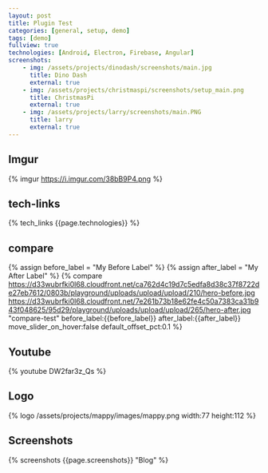 ```yaml
---
layout: post
title: Plugin Test
categories: [general, setup, demo]
tags: [demo]
fullview: true
technologies: [Android, Electron, Firebase, Angular]
screenshots:
    - img: /assets/projects/dinodash/screenshots/main.jpg
      title: Dino Dash
      external: true
    - img: /assets/projects/christmaspi/screenshots/setup_main.png
      title: ChristmasPi
      external: true
    - img: /assets/projects/larry/screenshots/main.PNG
      title: larry
      external: true
---
```

## Imgur

{% imgur https://i.imgur.com/38bB9P4.png %}

## tech-links

<div>{% tech_links {{page.technologies}} %}</div>

## compare

{% assign before_label = "My Before Label" %}
{% assign after_label = "My After Label" %}
{% compare https://d33wubrfki0l68.cloudfront.net/ca762d4c19d7c5edfa8d38c37f8722de27eb7612/0803b/playground/uploads/upload/upload/210/hero-before.jpg https://d33wubrfki0l68.cloudfront.net/7e261b73b18e62fe4c50a7383ca31b943f048625/95d29/playground/uploads/upload/upload/265/hero-after.jpg "compare-test" before_label:{{before_label}} after_label:{{after_label}} move_slider_on_hover:false default_offset_pct:0.1 %}

## Youtube

{% youtube DW2far3z_Qs %}

## Logo

<div>{% logo /assets/projects/mappy/images/mappy.png width:77 height:112 %}</div>

## Screenshots

<div>{% screenshots {{page.screenshots}} "Blog" %}</div>